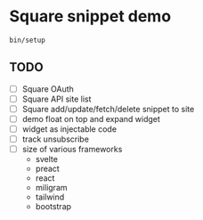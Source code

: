 # Square snippet demo

```
bin/setup
```

## TODO

- [ ] Square OAuth
- [ ] Square API site list
- [ ] Square add/update/fetch/delete snippet to site
- [ ] demo float on top and expand widget
- [ ] widget as injectable code
- [ ] track unsubscribe
- [ ] size of various frameworks
  - svelte
  - preact
  - react
  - miligram
  - tailwind
  - bootstrap


